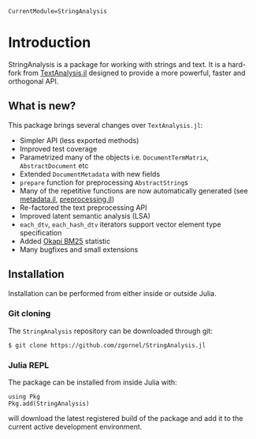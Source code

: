 ```@meta
CurrentModule=StringAnalysis
```

# Introduction

StringAnalysis is a package for working with strings and text. It is a hard-fork from [TextAnalysis.jl](https://github.com/JuliaText/TextAnalysis.jl) designed to provide a more powerful, faster and orthogonal API.


## What is new?
This package brings several changes over `TextAnalysis.jl`:
 - Simpler API (less exported methods)
 - Improved test coverage
 - Parametrized many of the objects i.e. `DocumentTermMatrix`, `AbstractDocument` etc
 - Extended `DocumentMetadata` with new fields
 - `prepare` function for preprocessing `AbstractString`s
 - Many of the repetitive functions are now automatically generated (see [metadata.jl](https://github.com/zgornel/StringAnalysis.jl/blob/master/src/metadata.jl), [preprocessing.jl](https://github.com/zgornel/StringAnalysis.jl/blob/master/src/preprocessing.jl))
 - Re-factored the text preprocessing API
 - Improved latent semantic analysis (LSA)
 - `each_dtv`, `each_hash_dtv` iterators support vector element type specification
 - Added [Okapi BM25](https://en.wikipedia.org/wiki/Okapi_BM25) statistic
 - Many bugfixes and small extensions

## Installation

Installation can be performed from either inside or outside Julia.

### Git cloning
The `StringAnalysis` repository can be downloaded through git:
```
$ git clone https://github.com/zgornel/StringAnalysis.jl
```

### Julia REPL
The package can be installed from inside Julia with:
```
using Pkg
Pkg.add(StringAnalysis)
```
will download the latest registered build of the package and add it to the current active development environment.

